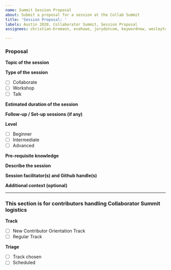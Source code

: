 ```yaml
---
name: Summit Session Proposal
about: Submit a proposal for a session at the Collab Summit
title: 'Session Proposal: '
labels: Austin 2020, Collaborator Summit, Session Proposal
assignees: christian-bromann, evahowe, jorydotcom, keywordnew, wesleytodd, waleedashraf

---
```


### Proposal

<!--
Thank you! You are submitting a topic for the next Collaborator's Summit, Austin (TX) 2020!

Please include as much detail as you are able to at this moment. Don't worry, it doesn't have to be complete.

Please feel free to link to any other issue, PR, or resource that could be relevant.
-->

**Topic of the session**

<!--
Example: "Session space for jQuery Core contributors"
-->

**Type of the session**

<!--
Replace the space between the brackets with an x, like [x], to create a checked box.
-->

- [ ] Collaborate
- [ ] Workshop
- [ ] Talk

**Estimated duration of the session**

<!--
Example: 1 hour / TBD / Open for discussion
-->

**Follow-up / Set-up sessions (if any)**

<!--
List the sessions that are related. This will help with the sequence of scheduling.

Example: This session depends on the discussions happening in #254.
-->

**Level**

<!--
This is the expected level of familiarity with the subject of the session.

Example: If the subject of the session is Node.js, and participants cannot contribute without minimum Intermediate familiarity, the x should go in Intermediate and Advanced.

Note that your choice of Level will signal expectations to your potential participants.
-->

- [ ] Beginner
- [ ] Intermediate
- [ ] Advanced

**Pre-requisite knowledge**

<!--
List pre-requisite knowledge that it would be required for participants to have. This is different from Level above. Pre-requisite knowledge 

Example: It would be helpful for attendees to have some familiarity with the processes of the Release WG, since we plan to do a minor release during the session. That being said, we are happy to walk newer folks through the process.
-->

**Describe the session**

<!--
It's ok to keep this very short, especially if you haven't yet finalized the specifics.
-->

**Session facilitator(s) and Github handle(s)**

<!--
Example: Your name (@yourgithubhandle), Another name (@anothergithubhandle).

Here's a handy [guide](https://github.com/nodejs/summit/blob/master/SESSION_FACILITATOR_GUIDE.md) for the person or persons who will facilitate this session.
-->

**Additional context (optional)**

<!--
Please let us know if this session is:
- needs to be led by someone remotely
- needs to be held at a specific time/date, and if so, which which that is
-->

----

<!--
Thank you for the Session Proposal. You're done! The next section is for logistics and planning only.
-->

### This section is for contributors handling Collaborator Summit logistics

**Track**

- [ ] New Contributor Orientation Track
- [ ] Regular Track

**Triage**

- [ ] Track chosen
- [ ] Scheduled
